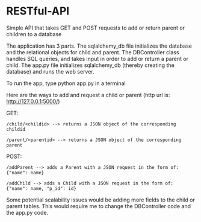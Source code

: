 # RESTful-API

Simple API that takes GET and POST requests to add or return parent or children to a database

The application has 3 parts. The sqlalchemy_db file initializes the database and the relational objects for child and parent. The DBController class handles SQL queries, and takes input in order to add or return a parent or child. The app.py file initializes sqlalchemy_db (thereby creating the database) and runs the web server.

To run the app, type python app.py in a terminal

Here are the ways to add and request a child or parent (http url is: http://127.0.0.1:5000/)

  GET:
  
    /child/<childid> --> returns a JSON object of the corresponding childid
    
    /parent/<parentid> --> returns a JSON object of the corresponding parent

  POST:
  
    /addParent --> adds a Parent with a JSON request in the form of: {"name": name}
    
    /addChild --> adds a Child with a JSON request in the form of: {"name": name, "p_id": id}

Some potential scalability issues would be adding more fields to the child or parent tables. This would require me to change the DBController code and the app.py code.
